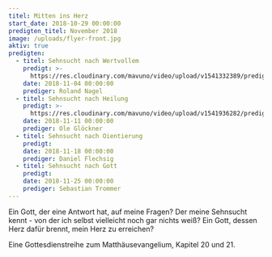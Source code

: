 ```yaml
---
titel: Mitten ins Herz
start_date: 2018-10-29 00:00:00
predigten_titel: November 2018
image: /uploads/flyer-front.jpg
aktiv: true
predigten:
  - titel: Sehnsucht nach Wertvollem
    predigt: >-
      https://res.cloudinary.com/mavuno/video/upload/v1541332389/predigten/MItten%20ins%20Herz/20181104_Predigt_Nagel_Mitten_ins_Herz_01.mp3
    date: 2018-11-04 00:00:00
    prediger: Roland Nagel
  - titel: Sehnsucht nach Heilung
    predigt: >-
      https://res.cloudinary.com/mavuno/video/upload/v1541936282/predigten/MItten%20ins%20Herz/20181111_Predigt_Gloeckner_Mitten_ins_Herz_02.mp3
    date: 2018-11-11 00:00:00
    prediger: Ole Glöckner
  - titel: Sehnsucht nach Oientierung
    predigt:
    date: 2018-11-18 00:00:00
    prediger: Daniel Flechsig
  - titel: Sehnsucht nach Gott
    predigt:
    date: 2018-11-25 00:00:00
    prediger: Sebastian Trommer
---
```


Ein Gott, der eine Antwort hat, auf meine Fragen? Der meine Sehnsucht kennt - von der ich selbst vielleicht noch gar nichts weiß? Ein Gott, dessen Herz dafür brennt, mein Herz zu erreichen? 

Eine Gottesdienstreihe zum Matthäusevangelium, Kapitel 20 und 21.